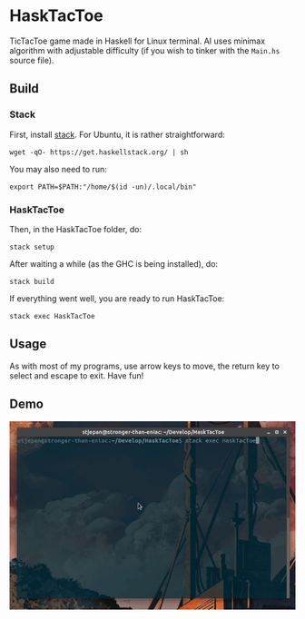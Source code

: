 # HaskTacToe

TicTacToe game made in Haskell for Linux terminal. AI uses minimax 
algorithm with adjustable difficulty (if you wish to tinker with the `Main.hs` source file).

## Build

### Stack

First, install [stack](https://docs.haskellstack.org/en/stable/README/#how-to-install). For Ubuntu, it is rather straightforward:

```shell
wget -qO- https://get.haskellstack.org/ | sh
```

You may also need to run:

```shell
export PATH=$PATH:"/home/$(id -un)/.local/bin"
```

### HaskTacToe

Then, in the HaskTacToe folder, do:

```shell
stack setup
```

After waiting a while (as the GHC is being installed), do:

```shell
stack build
```

If everything went well, you are ready to run HaskTacToe:

```shell
stack exec HaskTacToe
```

## Usage

As with most of my programs, use arrow keys to move, the return key to select and escape to exit. Have fun!

## Demo

![](demo/hasktactoe-demo.gif)
